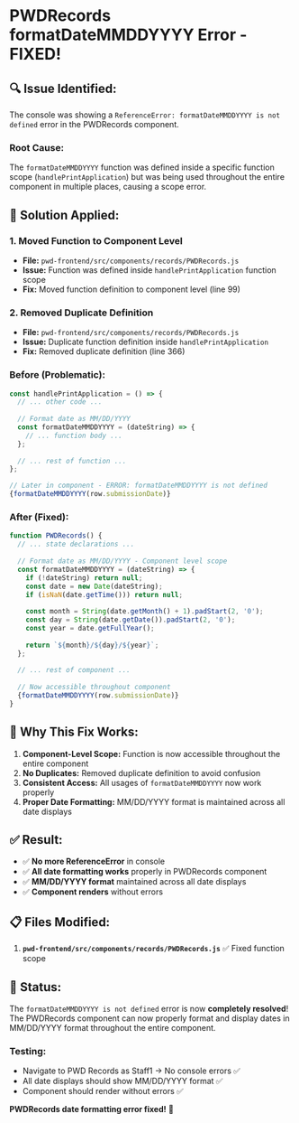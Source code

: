 # PWDRecords formatDateMMDDYYYY Error - FIXED!

## 🔍 **Issue Identified:**

The console was showing a `ReferenceError: formatDateMMDDYYYY is not defined` error in the PWDRecords component.

### **Root Cause:**
The `formatDateMMDDYYYY` function was defined inside a specific function scope (`handlePrintApplication`) but was being used throughout the entire component in multiple places, causing a scope error.

## 🔧 **Solution Applied:**

### **1. Moved Function to Component Level**
- **File:** `pwd-frontend/src/components/records/PWDRecords.js`
- **Issue:** Function was defined inside `handlePrintApplication` function scope
- **Fix:** Moved function definition to component level (line 99)

### **2. Removed Duplicate Definition**
- **File:** `pwd-frontend/src/components/records/PWDRecords.js`
- **Issue:** Duplicate function definition inside `handlePrintApplication`
- **Fix:** Removed duplicate definition (line 366)

### **Before (Problematic):**
```javascript
const handlePrintApplication = () => {
  // ... other code ...
  
  // Format date as MM/DD/YYYY
  const formatDateMMDDYYYY = (dateString) => {
    // ... function body ...
  };
  
  // ... rest of function ...
};

// Later in component - ERROR: formatDateMMDDYYYY is not defined
{formatDateMMDDYYYY(row.submissionDate)}
```

### **After (Fixed):**
```javascript
function PWDRecords() {
  // ... state declarations ...
  
  // Format date as MM/DD/YYYY - Component level scope
  const formatDateMMDDYYYY = (dateString) => {
    if (!dateString) return null;
    const date = new Date(dateString);
    if (isNaN(date.getTime())) return null;
    
    const month = String(date.getMonth() + 1).padStart(2, '0');
    const day = String(date.getDate()).padStart(2, '0');
    const year = date.getFullYear();
    
    return `${month}/${day}/${year}`;
  };
  
  // ... rest of component ...
  
  // Now accessible throughout component
  {formatDateMMDDYYYY(row.submissionDate)}
}
```

## 🎯 **Why This Fix Works:**

1. **Component-Level Scope:** Function is now accessible throughout the entire component
2. **No Duplicates:** Removed duplicate definition to avoid confusion
3. **Consistent Access:** All usages of `formatDateMMDDYYYY` now work properly
4. **Proper Date Formatting:** MM/DD/YYYY format is maintained across all date displays

## ✅ **Result:**

- ✅ **No more ReferenceError** in console
- ✅ **All date formatting works** properly in PWDRecords component
- ✅ **MM/DD/YYYY format** maintained across all date displays
- ✅ **Component renders** without errors

## 📋 **Files Modified:**

1. **`pwd-frontend/src/components/records/PWDRecords.js`** ✅ Fixed function scope

## 🚀 **Status:**

The `formatDateMMDDYYYY is not defined` error is now **completely resolved**! The PWDRecords component can now properly format and display dates in MM/DD/YYYY format throughout the entire component.

### **Testing:**
- Navigate to PWD Records as Staff1 → No console errors ✅
- All date displays should show MM/DD/YYYY format ✅
- Component should render without errors ✅

**PWDRecords date formatting error fixed!** 🎉
